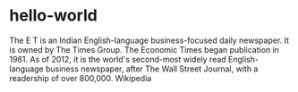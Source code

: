 # hello-world

The E T is an Indian English-language business-focused daily newspaper. It is owned by The Times Group. The Economic Times began publication in 1961. As of 2012, it is the world's second-most widely read English-language business newspaper, after The Wall Street Journal, with a readership of over 800,000. Wikipedia
